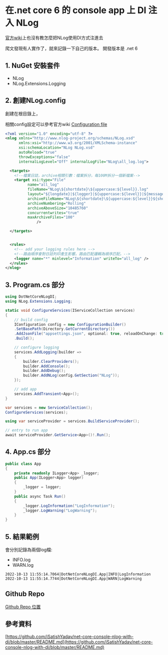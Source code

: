 # 在.net core 6 的 console app 上 DI 注入 NLog

[官方wiki](https://github.com/NLog/NLog.Extensions.Logging/wiki/NLog-configuration-with-appsettings.json)上也沒有教怎麼把NLog使用DI方式注進去

爬文發現有人實作了，就來記錄一下自己的版本。
開發版本是 .net 6

## 1. NuGet 安裝套件

- NLog
- NLog.Extensions.Logging

## 2. 創建NLog.config

創建在根目錄上，

相關config設定可以參考官方wiki [Configuration file](https://github.com/NLog/NLog/wiki/Configuration-file)

```xml
<?xml version="1.0" encoding="utf-8" ?>
<nlog xmlns="http://www.nlog-project.org/schemas/NLog.xsd"
      xmlns:xsi="http://www.w3.org/2001/XMLSchema-instance"
      xsi:schemaLocation="NLog NLog.xsd"
      autoReload="true"
      throwExceptions="false"
      internalLogLevel="Off" internalLogFile="NLog\all_log.log">

  <targets>
    <!--檔案日誌，archive相關引數：檔案拆分，每100M拆分一個新檔案-->
    <target xsi:type="File"
          name="all_log"
          fileName="NLog\${shortdate}\${uppercase:${level}}.log"
          layout="${longdate}|${logger}|${uppercase:${level}}|${message} ${exception}"
          archiveFileName="NLog\${shortdate}\${uppercase:${level}}${shortdate}.{####}.log"
          archiveNumbering="Rolling"
          archiveAboveSize="10485760"
          concurrentwrites="true"
          maxArchiveFiles="100"
              />

  </targets>


  <rules>
    <!-- add your logging rules here -->
    <!--路由順序會對日誌列印產生影響。路由匹配邏輯為順序匹配。-->
    <logger name="*" minlevel="Information" writeTo="all_log" />
  </rules>
</nlog>
```

## 3. Program.cs 部分

```csharp
using DotNetCoreNLogDI;
using NLog.Extensions.Logging;

static void ConfigureServices(IServiceCollection services)
{
    // build config
    IConfiguration config = new ConfigurationBuilder()
    .SetBasePath(Directory.GetCurrentDirectory())
    .AddJsonFile("appsettings.json", optional: true, reloadOnChange: true)
    .Build();

    // configure logging
    services.AddLogging(builder =>
    {
        builder.ClearProviders();
        builder.AddConsole();
        builder.AddDebug();
        builder.AddNLog(config.GetSection("NLog"));
    });

    // add app
    services.AddTransient<App>();
}

var services = new ServiceCollection();
ConfigureServices(services);

using var serviceProvider = services.BuildServiceProvider();

// entry to run app
await serviceProvider.GetService<App>()!.Run();
```

## 4. App.cs 部分
```csharp
public class App
{
    private readonly ILogger<App> _logger;
    public App(ILogger<App> logger)
    {
        _logger = logger;
    }
    public async Task Run()
    {
        _logger.LogInformation("LogInformation");
        _logger.LogWarning("LogWarning");
    }
}
```

## 5. 結果範例

會分別記錄為兩個log檔:
- INFO.log
- WARN.log
  
```
2022-10-13 11:55:14.7064|DotNetCoreNLogDI.App|INFO|LogInformation 
2022-10-13 11:55:14.7744|DotNetCoreNLogDI.App|WARN|LogWarning 
```
## Github Repo

[Github Repo 位置](https://github.com/samamy888/DotNetCoreNLogDI)

## 參考資料

[https://github.com/iSatishYadav/net-core-console-nlog-with-di/blob/master/README.md](https://github.com/iSatishYadav/net-core-console-nlog-with-di/blob/master/README.md)

